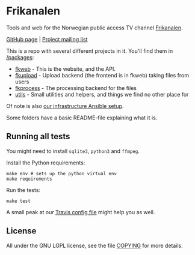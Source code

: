 Frikanalen
==========

Tools and web for the Norwegian public access TV channel [Frikanalen](https://frikanalen.no/).

[GitHub page](http://github.com/Frikanalen/) | [Project mailing list](http://lists.nuug.no/mailman/listinfo/frikanalen/)

This is a repo with several different projects in it. You'll find them in [/packages](packages/):

- [fkweb](packages/fkweb) - This is the website, and the API.
- [fkupload](packages/fkupload) - Upload backend (the frontend is in fkweb) taking files from users
- [fkprocess](packages/fkprocess) - The processing backend for the files
- [utils](packages/utils) - Small utilities and helpers, and things we find no other place for

Of note is also [our infrastructure Ansible setup](infra/).

Some folders have a basic README-file explaining what it is.

Running all tests
-----------------
You might need to install `sqlite3`, `python3` and `ffmpeg`.

Install the Python requirements:

    make env # sets up the python virtual env
    make requirements

Run the tests:

    make test

A small peak at our [Travis config file](.travis.yml) might help you as well.

License
-------
All under the GNU LGPL license, see the file [COPYING](COPYING) for more details.
